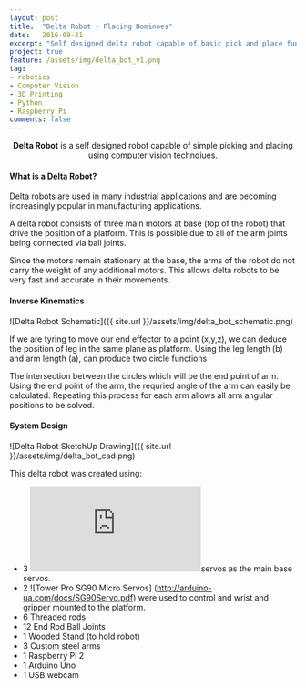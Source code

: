 ```yaml
---
layout: post
title:  "Delta Robot - Placing Dominoes"
date:   2016-09-21
excerpt: "Self designed delta robot capable of basic pick and place functionality using computer vision"
project: true
feature: /assets/img/delta_bot_v1.png
tag:
- robotics 
- Computer Vision
- 3D Printing
- Python
- Raspberry Pi
comments: false
---
```

    
<center><b>Delta Robot</b> is a self designed robot capable of simple picking and placing using computer vision technqiues.</center>
     
#### What is a Delta Robot?
Delta robots are used in many industrial applications and are becoming increasingly popular in manufacturing applications. 

A delta robot consists of three main motors at base (top of the robot) that drive the position of a platform. This is possible due to all of the arm joints being connected via ball joints. 

Since the motors remain stationary at the base, the arms of the robot do not carry the weight of any additional motors. This allows delta robots to be very fast and accurate in their movements.


#### Inverse Kinematics
![Delta Robot Schematic]({{ site.url }}/assets/img/delta_bot_schematic.png)

If we are tyring to move our end effector to a point (x,y,z), we can deduce the position of leg in the same plane as platform. Using the leg length (b) and arm length (a), can produce two circle functions

The intersection between the circles which will be the end point of arm. Using the end point of the arm, the requried angle of the arm can easily be calculated. Repeating this process for each arm allows all arm angular positions to be solved. 

#### System Design

![Delta Robot SketchUp Drawing]({{ site.url }}/assets/img/delta_bot_cad.png)

This delta robot was created using:
* 3 ![Hitec HS-755HB](http://cdn.sparkfun.com/datasheets/Robotics/33755.pdf)servos as the main base servos. 
* 2 ![Tower Pro SG90 Micro Servos] (http://arduino-ua.com/docs/SG90Servo.pdf) were used to control and wrist and gripper mounted to the platform. 
* 6 Threaded rods
* 12 End Rod Ball Joints
* 1 Wooded Stand (to hold robot)
* 3 Custom steel arms
* 1 Raspberry Pi 2
* 1 Arduino Uno
* 1 USB webcam
